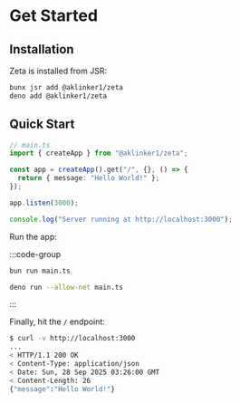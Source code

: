 # Get Started

## Installation

Zeta is installed from JSR:

```sh
bunx jsr add @aklinker1/zeta
deno add @aklinker1/zeta
```

## Quick Start

```ts
// main.ts
import { createApp } from "@aklinker1/zeta";

const app = createApp().get("/", {}, () => {
  return { message: "Hello World!" };
});

app.listen(3000);

console.log("Server running at http://localhost:3000");
```

Run the app:

:::code-group

```sh [Bun]
bun run main.ts
```

```sh [Deno]
deno run --allow-net main.ts
```

:::

Finally, hit the `/` endpoint:

```sh
$ curl -v http://localhost:3000
...
< HTTP/1.1 200 OK
< Content-Type: application/json
< Date: Sun, 28 Sep 2025 03:26:00 GMT
< Content-Length: 26
{"message":"Hello World!"}
```
